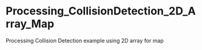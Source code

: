 # Processing_CollisionDetection_2D_Array_Map
Processing Collision Detection example using 2D array for map
